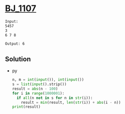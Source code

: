 # [BJ_1107](https://acmicpc.net/problem/1107)



```txt
Input:
5457
3
6 7 8

Output: 6
```

## Solution

* py

  ```py
  n, m = int(input()), int(input())
  s = list(input().strip())
  result = abs(n - 100)
  for i in range(1000001):
    if all(n not in s for n in str(i)):
      result = min(result, len(str(i)) + abs(i - n))
  print(result)
  ```
